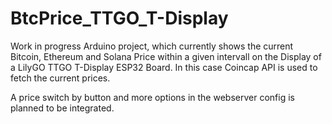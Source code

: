 # BtcPrice_TTGO_T-Display
Work in progress Arduino project, which currently shows the current Bitcoin, Ethereum and Solana Price within a given intervall on the Display of a LilyGO TTGO T-Display ESP32 Board. 
In this case Coincap API is used to fetch the current prices.

A price switch by button and more options in the webserver config is planned to be integrated.
